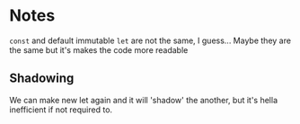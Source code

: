 # Notes
`const` and default immutable `let` are not the same, I guess... Maybe they are the same but it's makes the code more readable

## Shadowing
We can make new let again and it will 'shadow' the another, but it's hella inefficient if not required to.


